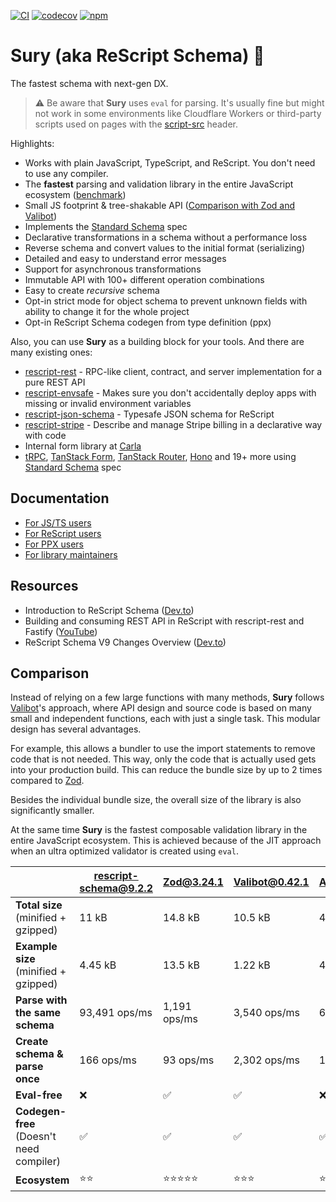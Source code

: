 [![CI](https://github.com/DZakh/rescript-schema/actions/workflows/ci.yml/badge.svg)](https://github.com/DZakh/rescript-schema/actions/workflows/ci.yml)
[![codecov](https://codecov.io/gh/DZakh/rescript-schema/branch/main/graph/badge.svg?token=40G6YKKD6J)](https://codecov.io/gh/DZakh/rescript-schema)
[![npm](https://img.shields.io/npm/dm/rescript-schema)](https://www.npmjs.com/package/rescript-schema)

# Sury (aka ReScript Schema) 🧬

The fastest schema with next-gen DX.

> ⚠️ Be aware that **Sury** uses `eval` for parsing. It's usually fine but might not work in some environments like Cloudflare Workers or third-party scripts used on pages with the [script-src](https://developer.mozilla.org/en-US/docs/Web/HTTP/Headers/Content-Security-Policy/script-src) header.

Highlights:

- Works with plain JavaScript, TypeScript, and ReScript. You don't need to use any compiler.
- The **fastest** parsing and validation library in the entire JavaScript ecosystem ([benchmark](https://moltar.github.io/typescript-runtime-type-benchmarks/))
- Small JS footprint & tree-shakable API ([Comparison with Zod and Valibot](#comparison))
- Implements the [Standard Schema](https://standardschema.dev/) spec
- Declarative transformations in a schema without a performance loss
- Reverse schema and convert values to the initial format (serializing)
- Detailed and easy to understand error messages
- Support for asynchronous transformations
- Immutable API with 100+ different operation combinations
- Easy to create _recursive_ schema
- Opt-in strict mode for object schema to prevent unknown fields with ability to change it for the whole project
- Opt-in ReScript Schema codegen from type definition (ppx)

Also, you can use **Sury** as a building block for your tools. And there are many existing ones:

- [rescript-rest](https://github.com/DZakh/rescript-rest) - RPC-like client, contract, and server implementation for a pure REST API
- [rescript-envsafe](https://github.com/DZakh/rescript-envsafe) - Makes sure you don't accidentally deploy apps with missing or invalid environment variables
- [rescript-json-schema](https://github.com/DZakh/rescript-json-schema) - Typesafe JSON schema for ReScript
- [rescript-stripe](https://github.com/enviodev/rescript-stripe) - Describe and manage Stripe billing in a declarative way with code
- Internal form library at [Carla](https://www.carla.se/)
- [tRPC](https://trpc.io/), [TanStack Form](https://tanstack.com/form), [TanStack Router](https://tanstack.com/router), [Hono](https://hono.dev/) and 19+ more using [Standard Schema](https://standardschema.dev/) spec

## Documentation

- [For JS/TS users](/docs/js-usage.md)
- [For ReScript users](/docs/rescript-usage.md)
- [For PPX users](/packages/rescript-schema-ppx/README.md)
- [For library maintainers](/docs/integration-guide.md)

## Resources

- Introduction to ReScript Schema ([Dev.to](https://dev.to/dzakh/javascript-schema-library-from-the-future-5420))
- Building and consuming REST API in ReScript with rescript-rest and Fastify ([YouTube](https://youtu.be/37FY6a-zY20?si=72zT8Gecs5vmDPlD))
- ReScript Schema V9 Changes Overview ([Dev.to](https://dev.to/dzakh/rescript-schema-v9-zod-like-library-to-the-next-level-1dn6))

## Comparison

Instead of relying on a few large functions with many methods, **Sury** follows [Valibot](https://github.com/fabian-hiller/valibot)'s approach, where API design and source code is based on many small and independent functions, each with just a single task. This modular design has several advantages.

For example, this allows a bundler to use the import statements to remove code that is not needed. This way, only the code that is actually used gets into your production build. This can reduce the bundle size by up to 2 times compared to [Zod](https://github.com/colinhacks/zod).

Besides the individual bundle size, the overall size of the library is also significantly smaller.

At the same time **Sury** is the fastest composable validation library in the entire JavaScript ecosystem. This is achieved because of the JIT approach when an ultra optimized validator is created using `eval`.

|                                          | rescript-schema@9.2.2 | Zod@3.24.1      | Valibot@0.42.1 | ArkType@2.1.0 |
| ---------------------------------------- | --------------------- | --------------- | -------------- | ------------- |
| **Total size** (minified + gzipped)      | 11 kB                 | 14.8 kB         | 10.5 kB        | 43 kB         |
| **Example size** (minified + gzipped)    | 4.45 kB               | 13.5 kB         | 1.22 kB        | 42.9 kB       |
| **Parse with the same schema**           | 93,491 ops/ms         | 1,191 ops/ms    | 3,540 ops/ms   | 67,673 ops/ms |
| **Create schema & parse once**           | 166 ops/ms            | 93 ops/ms       | 2,302 ops/ms   | 13 ops/ms     |
| **Eval-free**                            | ❌                    | ✅              | ✅             | ❌            |
| **Codegen-free** (Doesn't need compiler) | ✅                    | ✅              | ✅             | ✅            |
| **Ecosystem**                            | ⭐️⭐️                | ⭐️⭐️⭐️⭐️⭐️ | ⭐️⭐️⭐️      | ⭐️⭐️        |
